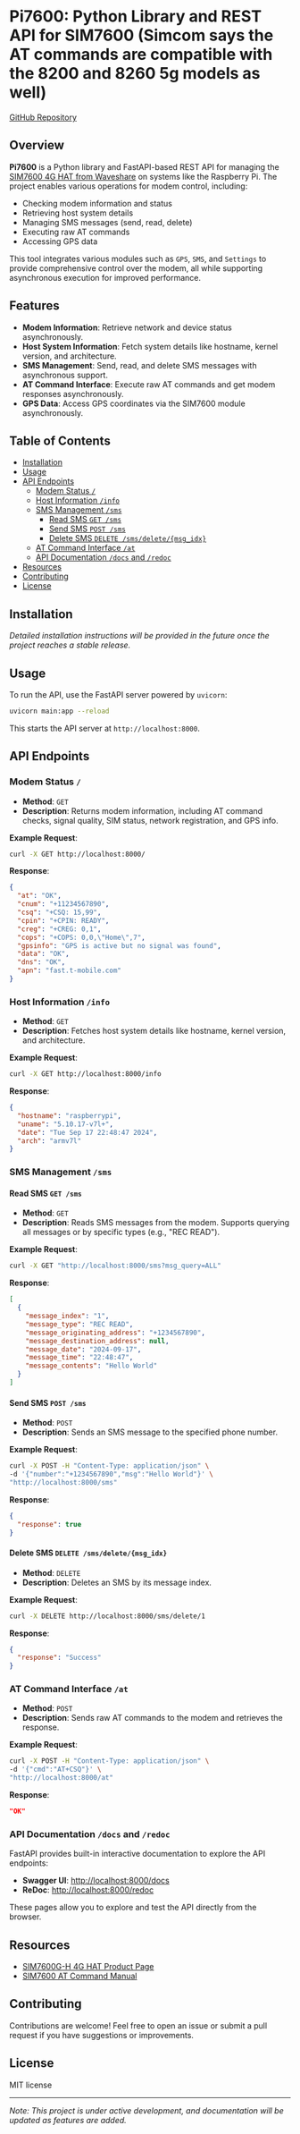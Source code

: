 # Pi7600: Python Library and REST API for SIM7600 (Simcom says the AT commands are compatible with the 8200 and 8260 5g models as well)

[GitHub Repository](https://github.com/dazemc/pi7600)

## Overview

**Pi7600** is a Python library and FastAPI-based REST API for managing the [SIM7600 4G HAT from Waveshare](https://www.waveshare.com/wiki/SIM7600G-H_4G_HAT_(B)) on systems like the Raspberry Pi. The project enables various operations for modem control, including:

- Checking modem information and status
- Retrieving host system details
- Managing SMS messages (send, read, delete)
- Executing raw AT commands
- Accessing GPS data

This tool integrates various modules such as `GPS`, `SMS`, and `Settings` to provide comprehensive control over the modem, all while supporting asynchronous execution for improved performance.

## Features

- **Modem Information**: Retrieve network and device status asynchronously.
- **Host System Information**: Fetch system details like hostname, kernel version, and architecture.
- **SMS Management**: Send, read, and delete SMS messages with asynchronous support.
- **AT Command Interface**: Execute raw AT commands and get modem responses asynchronously.
- **GPS Data**: Access GPS coordinates via the SIM7600 module asynchronously.

## Table of Contents

- [Installation](#installation)
- [Usage](#usage)
- [API Endpoints](#api-endpoints)
  - [Modem Status `/`](#modem-status-)
  - [Host Information `/info`](#host-information-info)
  - [SMS Management `/sms`](#sms-management-sms)
    - [Read SMS `GET /sms`](#read-sms-get-sms)
    - [Send SMS `POST /sms`](#send-sms-post-sms)
    - [Delete SMS `DELETE /sms/delete/{msg_idx}`](#delete-sms-delete-smsdelete-msg_idx)
  - [AT Command Interface `/at`](#at-command-interface-at)
  - [API Documentation `/docs` and `/redoc`](#api-documentation-docs-and-redoc)
- [Resources](#resources)
- [Contributing](#contributing)
- [License](#license)

## Installation

*Detailed installation instructions will be provided in the future once the project reaches a stable release.*

## Usage

To run the API, use the FastAPI server powered by `uvicorn`:

```bash
uvicorn main:app --reload
```

This starts the API server at `http://localhost:8000`.

## API Endpoints

### Modem Status `/`

- **Method**: `GET`
- **Description**: Returns modem information, including AT command checks, signal quality, SIM status, network registration, and GPS info.

**Example Request**:

```bash
curl -X GET http://localhost:8000/
```

**Response**:
```json
{
  "at": "OK",
  "cnum": "+11234567890",
  "csq": "+CSQ: 15,99",
  "cpin": "+CPIN: READY",
  "creg": "+CREG: 0,1",
  "cops": "+COPS: 0,0,\"Home\",7",
  "gpsinfo": "GPS is active but no signal was found",
  "data": "OK",
  "dns": "OK",
  "apn": "fast.t-mobile.com"
}
```

### Host Information `/info`

- **Method**: `GET`
- **Description**: Fetches host system details like hostname, kernel version, and architecture.

**Example Request**:

```bash
curl -X GET http://localhost:8000/info
```

**Response**:
```json
{
  "hostname": "raspberrypi",
  "uname": "5.10.17-v7l+",
  "date": "Tue Sep 17 22:48:47 2024",
  "arch": "armv7l"
}
```

### SMS Management `/sms`

#### Read SMS `GET /sms`

- **Method**: `GET`
- **Description**: Reads SMS messages from the modem. Supports querying all messages or by specific types (e.g., "REC READ").

**Example Request**:

```bash
curl -X GET "http://localhost:8000/sms?msg_query=ALL"
```

**Response**:
```json
[
  {
    "message_index": "1",
    "message_type": "REC READ",
    "message_originating_address": "+1234567890",
    "message_destination_address": null,
    "message_date": "2024-09-17",
    "message_time": "22:48:47",
    "message_contents": "Hello World"
  }
]
```

#### Send SMS `POST /sms`

- **Method**: `POST`
- **Description**: Sends an SMS message to the specified phone number.

**Example Request**:

```bash
curl -X POST -H "Content-Type: application/json" \
-d '{"number":"+1234567890","msg":"Hello World"}' \
"http://localhost:8000/sms"
```

**Response**:
```json
{
  "response": true
}
```

#### Delete SMS `DELETE /sms/delete/{msg_idx}`

- **Method**: `DELETE`
- **Description**: Deletes an SMS by its message index.

**Example Request**:

```bash
curl -X DELETE http://localhost:8000/sms/delete/1
```

**Response**:
```json
{
  "response": "Success"
}
```

### AT Command Interface `/at`

- **Method**: `POST`
- **Description**: Sends raw AT commands to the modem and retrieves the response.

**Example Request**:

```bash
curl -X POST -H "Content-Type: application/json" \
-d '{"cmd":"AT+CSQ"}' \
"http://localhost:8000/at"
```

**Response**:
```json
"OK"
```

### API Documentation `/docs` and `/redoc`

FastAPI provides built-in interactive documentation to explore the API endpoints:

- **Swagger UI**: [http://localhost:8000/docs](http://localhost:8000/docs)
- **ReDoc**: [http://localhost:8000/redoc](http://localhost:8000/redoc)

These pages allow you to explore and test the API directly from the browser.

## Resources

- [SIM7600G-H 4G HAT Product Page](https://www.waveshare.com/wiki/SIM7600G-H_4G_HAT_(B))
- [SIM7600 AT Command Manual](https://www.waveshare.net/w/upload/6/68/SIM7500_SIM7600_Series_AT_Command_Manual_V2.00.pdf)

## Contributing

Contributions are welcome! Feel free to open an issue or submit a pull request if you have suggestions or improvements.

## License

MIT license

---

*Note: This project is under active development, and documentation will be updated as features are added.*
